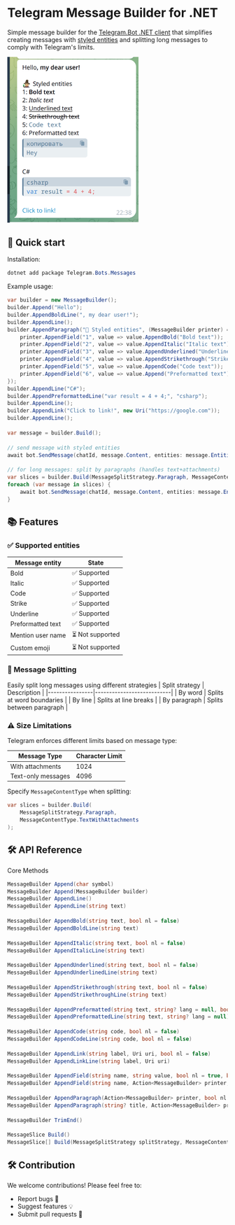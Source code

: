 # Telegram Message Builder for .NET 
Simple message builder for the [Telegram.Bot .NET client](https://github.com/TelegramBots/Telegram.Bot) that simplifies creating messages with [styled entities](https://core.telegram.org/api/entities) and splitting long messages to comply with Telegram's limits.

<img src="./.github/pictures/img.png" width="300">

## 🚀 Quick start
Installation:
```csharp
dotnet add package Telegram.Bots.Messages
```
Example usage:
```csharp
var builder = new MessageBuilder();
builder.Append("Hello");
builder.AppendBoldLine(", my dear user!");
builder.AppendLine();
builder.AppendParagraph("🧙 Styled entities", (MessageBuilder printer) => {
    printer.AppendField("1", value => value.AppendBold("Bold text"));
    printer.AppendField("2", value => value.AppendItalic("Italic text"));
    printer.AppendField("3", value => value.AppendUnderlined("Underlined text"));
    printer.AppendField("4", value => value.AppendStrikethrough("Strikethrough text"));
    printer.AppendField("5", value => value.AppendCode("Code text"));
    printer.AppendField("6", value => value.Append("Preformatted text").AppendPreformatted("Hey"));
});
builder.AppendLine("C#");
builder.AppendPreformattedLine("var result = 4 + 4;", "csharp");
builder.AppendLine();
builder.AppendLink("Click to link!", new Uri("https://google.com"));
builder.AppendLine();

var message = builder.Build();

// send message with styled entities
await bot.SendMessage(chatId, message.Content, entities: message.Entities);

// for long messages: split by paragraphs (handles text+attachments)
var slices = builder.Build(MessageSplitStrategy.Paragraph, MessageContentType.TextWithAttachments);
foreach (var message in slices) {
    await bot.SendMessage(chatId, message.Content, entities: message.Entities);
}
```

## 📚 Features
### ✅ Supported entities

| Message entity    | State           |
|-------------------|-----------------|
| Bold              | ✅ Supported     |
| Italic            | ✅ Supported     |
| Code              | ✅ Supported     |
| Strike            | ✅ Supported     |
| Underline         | ✅ Supported     |
| Preformatted text | ✅ Supported     |
| Mention user name | ⏳ Not supported |
| Custom emoji      | ⏳ Not supported |

### 📏 Message Splitting
Easily split long messages using different strategies
| Split strategy | Description               |
|----------------|---------------------------|
| By word        | Splits at word boundaries |
| By line        | Splits at line breaks     |
| By paragraph   | Splits between paragraph  |


### ⚠️ Size Limitations
Telegram enforces different limits based on message type:

| Message Type       | Character Limit  |
|--------------------|------------------|
| With attachments   | 1024             |
| Text-only messages | 4096             |

Specify `MessageContentType` when splitting:
```csharp
var slices = builder.Build(
    MessageSplitStrategy.Paragraph, 
    MessageContentType.TextWithAttachments
);
```

## 🛠️ API Reference
Core Methods
```csharp
MessageBuilder Append(char symbol)
MessageBuilder Append(MessageBuilder builder)
MessageBuilder AppendLine()
MessageBuilder AppendLine(string text)

MessageBuilder AppendBold(string text, bool nl = false)
MessageBuilder AppendBoldLine(string text)

MessageBuilder AppendItalic(string text, bool nl = false)
MessageBuilder AppendItalicLine(string text)

MessageBuilder AppendUnderlined(string text, bool nl = false)
MessageBuilder AppendUnderlinedLine(string text)

MessageBuilder AppendStrikethrough(string text, bool nl = false)
MessageBuilder AppendStrikethroughLine(string text)

MessageBuilder AppendPreformatted(string text, string? lang = null, bool nl = false)
MessageBuilder AppendPreformattedLine(string text, string? lang = null)

MessageBuilder AppendCode(string code, bool nl = false)
MessageBuilder AppendCodeLine(string code, bool nl = false)

MessageBuilder AppendLink(string label, Uri uri, bool nl = false) 
MessageBuilder AppendLinkLine(string label, Uri uri)

MessageBuilder AppendField(string name, string value, bool nl = true, bool boldTitle = false)
MessageBuilder AppendField(string name, Action<MessageBuilder> printer, bool nl = true, bool boldTitle = false)

MessageBuilder AppendParagraph(Action<MessageBuilder> printer, bool nl = true)
MessageBuilder AppendParagraph(string? title, Action<MessageBuilder> printer, bool nl = true, bool boldTitle = false)

MessageBuilder TrimEnd()

MessageSlice Build()
MessageSlice[] Build(MessageSplitStrategy splitStrategy, MessageContentType contentType)
```

## 🛠️ Contribution
We welcome contributions! Please feel free to:
* Report bugs 🐛
* Suggest features 💡
* Submit pull requests 🔄

